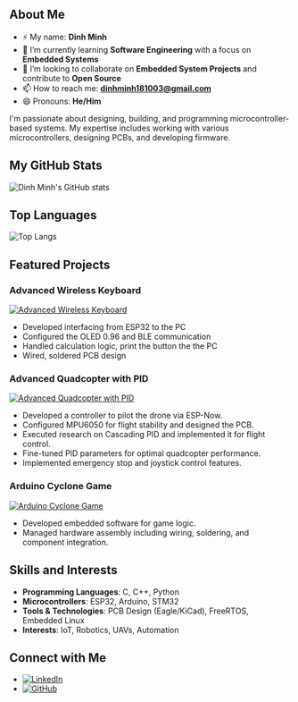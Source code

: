 ## About Me
- ⚡ My name: **Dinh Minh**
- 🌱 I’m currently learning **Software Engineering** with a focus on **Embedded Systems**
- 👯 I’m looking to collaborate on **Embedded System Projects** and contribute to **Open Source**
- 📫 How to reach me: **dinhminh181003@gmail.com**
- 😄 Pronouns: **He/Him**

I'm passionate about designing, building, and programming microcontroller-based systems. My expertise includes working with various microcontrollers, designing PCBs, and developing firmware.

## My GitHub Stats

![Dinh Minh's GitHub stats](https://github-readme-stats.vercel.app/api?username=dinhminh0307&show_icons=true&theme=radical)

## Top Languages

![Top Langs](https://github-readme-stats.vercel.app/api/top-langs/?username=dinhminh0307&layout=compact&theme=radical)

## Featured Projects

### Advanced Wireless Keyboard
[![Advanced Wireless Keyboard](https://github-readme-stats.vercel.app/api/pin/?username=dinhminh0307&repo=Bluetooth-Keyboard)](https://github.com/dinhminh0307/Bluetooth-Keyboard)
- Developed interfacing from ESP32 to the PC
- Configured the OLED 0.96 and BLE communication
- Handled calculation logic, print the button the the PC
- Wired, soldered PCB design

### Advanced Quadcopter with PID
[![Advanced Quadcopter with PID](https://github-readme-stats.vercel.app/api/pin/?username=dinhminh0307&repo=Quadcopter-With-PID)](https://github.com/dinhminh0307/Quadcopter-With-PID)
- Developed a controller to pilot the drone via ESP-Now.
- Configured MPU6050 for flight stability and designed the PCB.
- Executed research on Cascading PID and implemented it for flight control.
- Fine-tuned PID parameters for optimal quadcopter performance.
- Implemented emergency stop and joystick control features.

### Arduino Cyclone Game
[![Arduino Cyclone Game](https://github-readme-stats.vercel.app/api/pin/?username=dinhminh0307&repo=Arduino-Cyclone-Game)](https://github.com/dinhminh0307/Arduino-Cyclone-Game)
- Developed embedded software for game logic.
- Managed hardware assembly including wiring, soldering, and component integration.

## Skills and Interests
- **Programming Languages**: C, C++, Python
- **Microcontrollers**: ESP32, Arduino, STM32
- **Tools & Technologies**: PCB Design (Eagle/KiCad), FreeRTOS, Embedded Linux
- **Interests**: IoT, Robotics, UAVs, Automation

## Connect with Me
- [![LinkedIn](https://img.shields.io/badge/LinkedIn-DinhMinh-blue?style=flat-square&logo=linkedin)](https://www.linkedin.com/in/dinhminh0307)
- [![GitHub](https://img.shields.io/badge/GitHub-dinhminh0307-black?style=flat-square&logo=github)](https://github.com/dinhminh0307)
